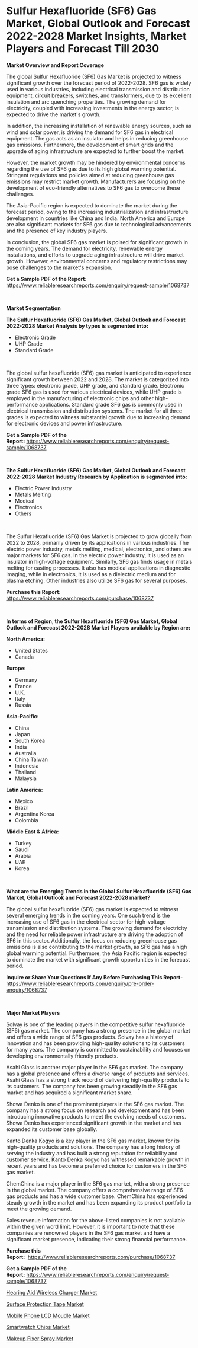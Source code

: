 <p><h1>Sulfur Hexafluoride (SF6) Gas Market, Global Outlook and Forecast 2022-2028 Market Insights, Market Players and Forecast Till 2030</h1></p><p><strong>Market Overview and Report Coverage</strong></p>
<p><p>The global Sulfur Hexafluoride (SF6) Gas Market is projected to witness significant growth over the forecast period of 2022-2028. SF6 gas is widely used in various industries, including electrical transmission and distribution equipment, circuit breakers, switches, and transformers, due to its excellent insulation and arc quenching properties. The growing demand for electricity, coupled with increasing investments in the energy sector, is expected to drive the market's growth.</p><p>In addition, the increasing installation of renewable energy sources, such as wind and solar power, is driving the demand for SF6 gas in electrical equipment. The gas acts as an insulator and helps in reducing greenhouse gas emissions. Furthermore, the development of smart grids and the upgrade of aging infrastructure are expected to further boost the market.</p><p>However, the market growth may be hindered by environmental concerns regarding the use of SF6 gas due to its high global warming potential. Stringent regulations and policies aimed at reducing greenhouse gas emissions may restrict market growth. Manufacturers are focusing on the development of eco-friendly alternatives to SF6 gas to overcome these challenges.</p><p>The Asia-Pacific region is expected to dominate the market during the forecast period, owing to the increasing industrialization and infrastructure development in countries like China and India. North America and Europe are also significant markets for SF6 gas due to technological advancements and the presence of key industry players.</p><p>In conclusion, the global SF6 gas market is poised for significant growth in the coming years. The demand for electricity, renewable energy installations, and efforts to upgrade aging infrastructure will drive market growth. However, environmental concerns and regulatory restrictions may pose challenges to the market's expansion.</p></p>
<p><strong>Get a Sample PDF of the Report:</strong> <a href="https://www.reliableresearchreports.com/enquiry/request-sample/1068737">https://www.reliableresearchreports.com/enquiry/request-sample/1068737</a></p>
<p>&nbsp;</p>
<p><strong>Market Segmentation</strong></p>
<p><strong>The Sulfur Hexafluoride (SF6) Gas Market, Global Outlook and Forecast 2022-2028 Market Analysis by types is segmented into:</strong></p>
<p><ul><li>Electronic Grade</li><li>UHP Grade</li><li>Standard Grade</li></ul></p>
<p>&nbsp;</p>
<p><p>The global sulfur hexafluoride (SF6) gas market is anticipated to experience significant growth between 2022 and 2028. The market is categorized into three types: electronic grade, UHP grade, and standard grade. Electronic grade SF6 gas is used for various electrical devices, while UHP grade is employed in the manufacturing of electronic chips and other high-performance applications. Standard grade SF6 gas is commonly used in electrical transmission and distribution systems. The market for all three grades is expected to witness substantial growth due to increasing demand for electronic devices and power infrastructure.</p></p>
<p><strong>Get a Sample PDF of the Report:</strong>&nbsp;<a href="https://www.reliableresearchreports.com/enquiry/request-sample/1068737">https://www.reliableresearchreports.com/enquiry/request-sample/1068737</a></p>
<p>&nbsp;</p>
<p><strong>The Sulfur Hexafluoride (SF6) Gas Market, Global Outlook and Forecast 2022-2028 Market Industry Research by Application is segmented into:</strong></p>
<p><ul><li>Electric Power Industry</li><li>Metals Melting</li><li>Medical</li><li>Electronics</li><li>Others</li></ul></p>
<p>&nbsp;</p>
<p><p>The Sulfur Hexafluoride (SF6) Gas Market is projected to grow globally from 2022 to 2028, primarily driven by its applications in various industries. The electric power industry, metals melting, medical, electronics, and others are major markets for SF6 gas. In the electric power industry, it is used as an insulator in high-voltage equipment. Similarly, SF6 gas finds usage in metals melting for casting processes. It also has medical applications in diagnostic imaging, while in electronics, it is used as a dielectric medium and for plasma etching. Other industries also utilize SF6 gas for several purposes.</p></p>
<p><strong>Purchase this Report:</strong>&nbsp; <a href="https://www.reliableresearchreports.com/purchase/1068737">https://www.reliableresearchreports.com/purchase/1068737</a></p>
<p>&nbsp;</p>
<p><strong>In terms of Region, the Sulfur Hexafluoride (SF6) Gas Market, Global Outlook and Forecast 2022-2028 Market Players available by Region are:</strong></p>
<p>
    <p> <strong> North America: </strong>
        <ul>
            <li>United States</li>
            <li>Canada</li>
        </ul>
        </p> 
    <p> <strong> Europe: </strong>
        <ul>
            <li>Germany</li>
            <li>France</li>
            <li>U.K.</li>
            <li>Italy</li>
            <li>Russia</li>
        </ul>
        </p> 
    <p> <strong> Asia-Pacific: </strong>
        <ul>
            <li>China</li>
            <li>Japan</li>
            <li>South Korea</li>
            <li>India</li>
            <li>Australia</li>
            <li>China Taiwan</li>
            <li>Indonesia</li>
            <li>Thailand</li>
            <li>Malaysia</li>
        </ul>
        </p> 
    <p> <strong> Latin America: </strong>
        <ul>
            <li>Mexico</li>
            <li>Brazil</li>
            <li>Argentina Korea</li>
            <li>Colombia</li>
        </ul>
        </p> 
    <p> <strong> Middle East & Africa: </strong>
        <ul>
            <li>Turkey</li>
            <li>Saudi</li>
            <li>Arabia</li>
            <li>UAE</li>
            <li>Korea</li>
        </ul>
    </p>
    </p>
<p>&nbsp;</p>
<p><strong>What are the Emerging Trends in the Global Sulfur Hexafluoride (SF6) Gas Market, Global Outlook and Forecast 2022-2028 market?</strong></p>
<p><p>The global sulfur hexafluoride (SF6) gas market is expected to witness several emerging trends in the coming years. One such trend is the increasing use of SF6 gas in the electrical sector for high-voltage transmission and distribution systems. The growing demand for electricity and the need for reliable power infrastructure are driving the adoption of SF6 in this sector. Additionally, the focus on reducing greenhouse gas emissions is also contributing to the market growth, as SF6 gas has a high global warming potential. Furthermore, the Asia Pacific region is expected to dominate the market with significant growth opportunities in the forecast period.</p></p>
<p><strong>Inquire or Share Your Questions If Any Before Purchasing This Report</strong>- <a href="https://www.reliableresearchreports.com/enquiry/pre-order-enquiry/1068737">https://www.reliableresearchreports.com/enquiry/pre-order-enquiry/1068737</a></p>
<p>&nbsp;</p>
<p><strong>Major Market Players</strong></p>
<p><p>Solvay is one of the leading players in the competitive sulfur hexafluoride (SF6) gas market. The company has a strong presence in the global market and offers a wide range of SF6 gas products. Solvay has a history of innovation and has been providing high-quality solutions to its customers for many years. The company is committed to sustainability and focuses on developing environmentally friendly products.</p><p>Asahi Glass is another major player in the SF6 gas market. The company has a global presence and offers a diverse range of products and services. Asahi Glass has a strong track record of delivering high-quality products to its customers. The company has been growing steadily in the SF6 gas market and has acquired a significant market share.</p><p>Showa Denko is one of the prominent players in the SF6 gas market. The company has a strong focus on research and development and has been introducing innovative products to meet the evolving needs of customers. Showa Denko has experienced significant growth in the market and has expanded its customer base globally.</p><p>Kanto Denka Kogyo is a key player in the SF6 gas market, known for its high-quality products and solutions. The company has a long history of serving the industry and has built a strong reputation for reliability and customer service. Kanto Denka Kogyo has witnessed remarkable growth in recent years and has become a preferred choice for customers in the SF6 gas market.</p><p>ChemChina is a major player in the SF6 gas market, with a strong presence in the global market. The company offers a comprehensive range of SF6 gas products and has a wide customer base. ChemChina has experienced steady growth in the market and has been expanding its product portfolio to meet the growing demand.</p><p>Sales revenue information for the above-listed companies is not available within the given word limit. However, it is important to note that these companies are renowned players in the SF6 gas market and have a significant market presence, indicating their strong financial performance.</p></p>
<p><strong>Purchase this Report:</strong>&nbsp;&nbsp;<a href="https://www.reliableresearchreports.com/purchase/1068737">https://www.reliableresearchreports.com/purchase/1068737</a></p>
<p></p>
<p><strong>Get a Sample PDF of the Report:</strong>&nbsp;<a href="https://www.reliableresearchreports.com/enquiry/request-sample/1068737">https://www.reliableresearchreports.com/enquiry/request-sample/1068737</a></p>
<p><p><a href="https://www.linkedin.com/pulse/hearing-aid-wireless-charger-market-size-share-global-analysis-kf0ye/">Hearing Aid Wireless Charger Market</a></p><p><a href="https://medium.com/@mikeflatley6362/surface-protection-tape-market-size-growth-forecast-2023-2030-a4c572be10c6">Surface Protection Tape Market</a></p><p><a href="https://www.reportprime.com/mobile-phone-lcd-moudle-r3332">Mobile Phone LCD Moudle Market</a></p><p><a href="https://www.reportprime.com/smartwatch-chips-r3333">Smartwatch Chips Market</a></p><p><a href="https://www.linkedin.com/pulse/makeup-fixer-spray-market-research-report-unlocks-analysis-tfdre/">Makeup Fixer Spray Market</a></p></p>